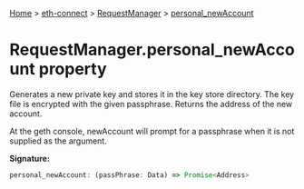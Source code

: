 [Home](./index) &gt; [eth-connect](./eth-connect.md) &gt; [RequestManager](./eth-connect.requestmanager.md) &gt; [personal\_newAccount](./eth-connect.requestmanager.personal_newaccount.md)

# RequestManager.personal\_newAccount property

Generates a new private key and stores it in the key store directory. The key file is encrypted with the given passphrase. Returns the address of the new account.

At the geth console, newAccount will prompt for a passphrase when it is not supplied as the argument.

**Signature:**
```javascript
personal_newAccount: (passPhrase: Data) => Promise<Address>
```
